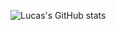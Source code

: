 ![Lucas's GitHub stats](https://github-readme-stats.vercel.app/api?username=lcpichette&show_icons=true&theme=transparent)
